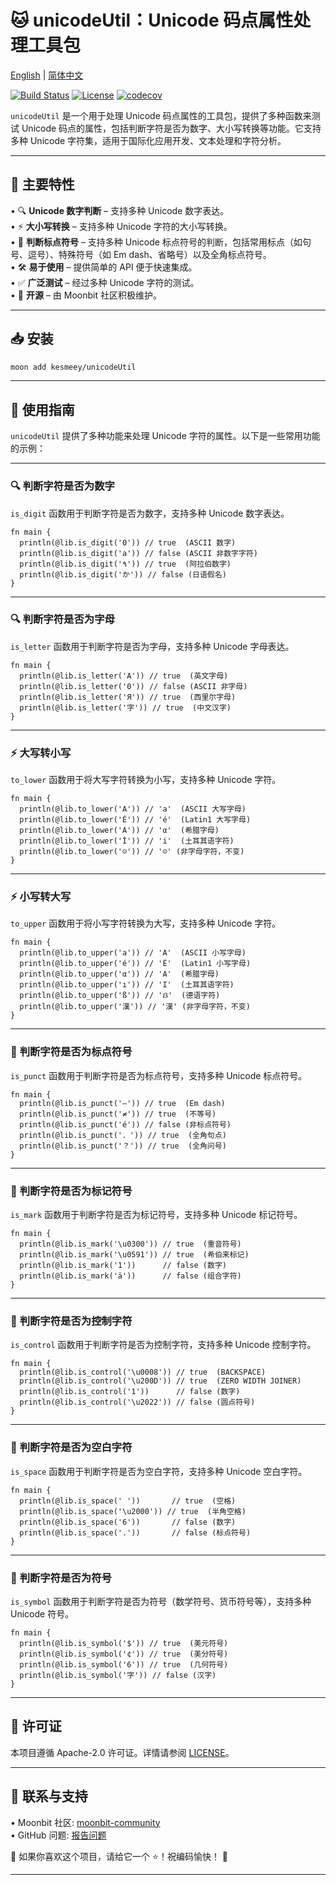 # 🐱 unicodeUtil：Unicode 码点属性处理工具包

[English](https://github.com/moonbit-community/unicodeUtil/blob/master/README.md) | [简体中文](https://github.com/moonbit-community/unicodeUtil/blob/master/README_zh_CN.md)

[![Build Status](https://img.shields.io/github/actions/workflow/status/moonbit-community/unicodeUtil/ci.yml)](https://github.com/moonbit-community/unicodeUtil/actions)  [![License](https://img.shields.io/github/license/moonbit-community/unicodeUtil)](LICENSE)  [![codecov](https://codecov.io/gh/moonbit-community/NyaSearch/branch/main/graph/badge.svg)](https://codecov.io/gh/moonbit-community/unicodeUtil)  

`unicodeUtil` 是一个用于处理 Unicode 码点属性的工具包，提供了多种函数来测试 Unicode 码点的属性，包括判断字符是否为数字、大小写转换等功能。它支持多种 Unicode 字符集，适用于国际化应用开发、文本处理和字符分析。

---

## 🚀 **主要特性**

• 🔍 **Unicode 数字判断** – 支持多种 Unicode 数字表达。  
• ⚡ **大小写转换** – 支持多种 Unicode 字符的大小写转换。  
• 📍 **判断标点符号** – 支持多种 Unicode 标点符号的判断，包括常用标点（如句号、逗号）、特殊符号（如 Em dash、省略号）以及全角标点符号。  
• 🛠 **易于使用** – 提供简单的 API 便于快速集成。  
• ✅ **广泛测试** – 经过多种 Unicode 字符的测试。  
• 🔄 **开源** – 由 Moonbit 社区积极维护。  

---

## 📥 **安装**

```bash
moon add kesmeey/unicodeUtil
```

---

## 🚀 **使用指南**

`unicodeUtil` 提供了多种功能来处理 Unicode 字符的属性。以下是一些常用功能的示例：

---

### 🔍 **判断字符是否为数字**

`is_digit` 函数用于判断字符是否为数字，支持多种 Unicode 数字表达。

```moonbit
fn main {
  println(@lib.is_digit('0')) // true  (ASCII 数字)
  println(@lib.is_digit('a')) // false (ASCII 非数字字符)
  println(@lib.is_digit('٩')) // true  (阿拉伯数字)
  println(@lib.is_digit('か')) // false (日语假名)
}
```

---

### 🔍 **判断字符是否为字母**

`is_letter` 函数用于判断字符是否为字母，支持多种 Unicode 字母表达。

```moonbit
fn main {
  println(@lib.is_letter('A')) // true  (英文字母)
  println(@lib.is_letter('0')) // false (ASCII 非字母)
  println(@lib.is_letter('Я')) // true  (西里尔字母)
  println(@lib.is_letter('字')) // true  (中文汉字)
}
```

---

### ⚡ **大写转小写**

`to_lower` 函数用于将大写字符转换为小写，支持多种 Unicode 字符。

```moonbit
fn main {
  println(@lib.to_lower('A')) // 'a'  (ASCII 大写字母)
  println(@lib.to_lower('É')) // 'é'  (Latin1 大写字母)
  println(@lib.to_lower('Α')) // 'α'  (希腊字母)
  println(@lib.to_lower('İ')) // 'i'  (土耳其语字符)
  println(@lib.to_lower('☺')) // '☺' (非字母字符，不变)
}
```

---

### ⚡ **小写转大写**

`to_upper` 函数用于将小写字符转换为大写，支持多种 Unicode 字符。

```moonbit
fn main {
  println(@lib.to_upper('a')) // 'A'  (ASCII 小写字母)
  println(@lib.to_upper('é')) // 'É'  (Latin1 小写字母)
  println(@lib.to_upper('α')) // 'Α'  (希腊字母)
  println(@lib.to_upper('ı')) // 'I'  (土耳其语字符)
  println(@lib.to_upper('ß')) // 'ẞ'  (德语字符)
  println(@lib.to_upper('漢')) // '漢' (非字母字符，不变)
}
```

---

### 📍 **判断字符是否为标点符号**

`is_punct` 函数用于判断字符是否为标点符号，支持多种 Unicode 标点符号。

```moonbit
fn main {
  println(@lib.is_punct('—')) // true  (Em dash)
  println(@lib.is_punct('≠')) // true  (不等号)
  println(@lib.is_punct('é')) // false (非标点符号)
  println(@lib.is_punct('．')) // true  (全角句点)
  println(@lib.is_punct('？')) // true  (全角问号)
}
```

---

### 📍 **判断字符是否为标记符号**

`is_mark` 函数用于判断字符是否为标记符号，支持多种 Unicode 标记符号。

```moonbit
fn main {
  println(@lib.is_mark('\u0300')) // true  (重音符号)
  println(@lib.is_mark('\u0591')) // true  (希伯来标记)
  println(@lib.is_mark('1'))      // false (数字)
  println(@lib.is_mark('ä'))      // false (组合字符)
}
```

---

### 📍 **判断字符是否为控制字符**

`is_control` 函数用于判断字符是否为控制字符，支持多种 Unicode 控制字符。

```moonbit
fn main {
  println(@lib.is_control('\u0008')) // true  (BACKSPACE)
  println(@lib.is_control('\u200D')) // true  (ZERO WIDTH JOINER)
  println(@lib.is_control('1'))      // false (数字)
  println(@lib.is_control('\u2022')) // false (圆点符号)
}
```

---

### 📍 **判断字符是否为空白字符**

`is_space` 函数用于判断字符是否为空白字符，支持多种 Unicode 空白字符。

```moonbit
fn main {
  println(@lib.is_space(' '))       // true  (空格)
  println(@lib.is_space('\u2000')) // true  (半角空格)
  println(@lib.is_space('6'))       // false (数字)
  println(@lib.is_space('.'))       // false (标点符号)
}
```

---

### 📍 **判断字符是否为符号**

`is_symbol` 函数用于判断字符是否为符号（数学符号、货币符号等），支持多种 Unicode 符号。

```moonbit
fn main {
  println(@lib.is_symbol('$')) // true  (美元符号)
  println(@lib.is_symbol('¢')) // true  (美分符号)
  println(@lib.is_symbol('6')) // true  (几何符号)
  println(@lib.is_symbol('字')) // false (汉字)
}
```

---

## 📜 **许可证**

本项目遵循 Apache-2.0 许可证。详情请参阅 [LICENSE](https://github.com/moonbit-community/unicodeUtil/blob/main/LICENSE)。

---

## 📢 **联系与支持**

• Moonbit 社区: [moonbit-community](https://github.com/moonbit-community)  
• GitHub 问题: [报告问题](https://github.com/moonbit-community/unicodeUtil/issues)  

👋 如果你喜欢这个项目，请给它一个 ⭐！祝编码愉快！ 🚀  

---

